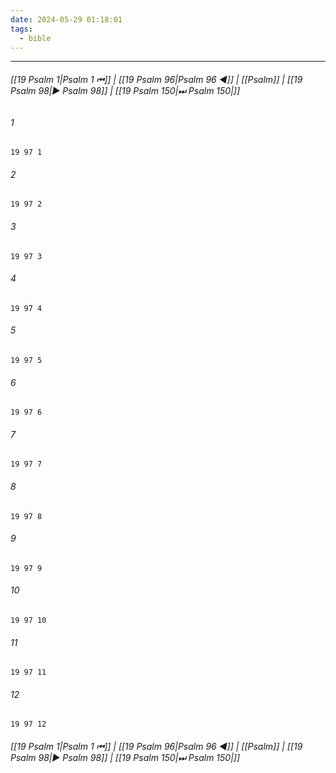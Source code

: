 ```yaml
---
date: 2024-05-29 01:18:01
tags:
  - bible
---
```

___

###### [[19 Psalm 1|Psalm 1 ⏮]] | [[19 Psalm 96|Psalm 96 ◀]] | [[Psalm]] | [[19 Psalm 98|▶ Psalm 98]] | [[19 Psalm 150|⏭ Psalm 150|]]

###### 1
``` verse
19 97 1 
```
###### 2
``` verse
19 97 2 
```
###### 3
``` verse
19 97 3 
```
###### 4
``` verse
19 97 4 
```
###### 5
``` verse
19 97 5 
```
###### 6
``` verse
19 97 6 
```
###### 7
``` verse
19 97 7 
```
###### 8
``` verse
19 97 8 
```
###### 9
``` verse
19 97 9 
```
###### 10
``` verse
19 97 10 
```
###### 11
``` verse
19 97 11 
```
###### 12
``` verse
19 97 12 
```

###### [[19 Psalm 1|Psalm 1 ⏮]] | [[19 Psalm 96|Psalm 96 ◀]] | [[Psalm]] | [[19 Psalm 98|▶ Psalm 98]] | [[19 Psalm 150|⏭ Psalm 150|]]

